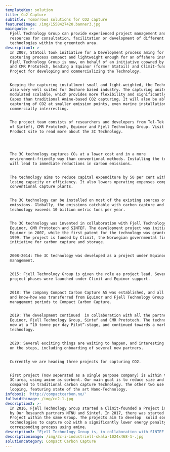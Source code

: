 ```yaml
---
templateKey: solution
title: Co2 Capture
subtitle: Tomorrows solutions for CO2 capture
featuredimage: /img/1558427420.banner3.jpg
mainquote: >-
  Fjell Technology Group can provide experienced project management and project
  resources for consultation, facilitation or development of different
  technologies within the greentech area.
description1: >-
  In 2007, Statoil took initiative for a Development process aming for a CO2
  capturing process compact and lightweight enough for an offshore installment.
  Fjell Technology Group is now, on behalf of an initiative coowned by Amtech
  and CMR Prototech, heading a Equinor (former Statoil) and Climit-funded
  Project for developing and commercializing the Technology.


  Keeping the capturing installment small and light-weighted, the Technology is
  also very well suited for Onshore based industry. The capturing units are
  modulated scalable, which provides more flexibility and significantly lower
  Capex than traditional Amine-based CO2 capturing. It will also be able to make
  capturing of CO2 at smaller emission points, even marine installations,
  commercially interresting.


  The project team consists of researchers and developers from Tel-Tek (now part
  of Sintef), CMR Prototech, Equinor and Fjell Technology Group. Visit the
  Product site to read more about the 3C Technology.




  The 3C technology captures CO₂ at a lower cost and in a more
  environment-friendly way than conventional methods. Installing the technology
  will lead to immediate reductions in carbon emissions.


  The technology aims to reduce capital expenditure by 50 per cent without
  losing capacity or efficiency. It also lowers operating expenses compared to
  conventional capture plants.


  The 3C technology can be installed on most of the existing sources of carbon
  emissions. Globally, the emissions catchable with carbon capture and storage
  technology exceeds 10 billion metric tons per year.


  The 3C technology was invented in collaboration with Fjell Technology Group,
  Equinor, CMR Prototech and SINTEF. The development project was initiated by
  Equinor in 2007, while the first patent for the technology was granted in
  1999. The project is funded by Climit, the Norwegian governmental financing
  initiative for carbon capture and storage.


  2008-2014: The 3C technology was developed as a project under Equinor’s
  management.


  2015: Fjell Technology Group is given the role as project lead. Several
  project phases were launched under Climit and Equinor support.


  2018: The company Compact Carbon Capture AS was established, and all the IP
  and know-how was transferred from Equinor and Fjell Technology Group
  management periods to Compact Carbon Capture.


  2019: The development continued  in collaboration with all the partners
  Equinor, Fjell Technology Group, Sintef and CMR Prototech. The technology were
  now at a “10 tonne per day Pilot”-stage, and continued towards a market ready
  technology.


  2020: Several exciting things are waiting to happen, and interesting news are
  on the steps, including onboarding of several new partners.


  Currently we are heading three projects for capturing CO2.


  First project (now seperated as a single purpose company) is within the
  3C-area, using amine as sorbent. Our main goal is to reduce size and weight
  compared to traditional carbon capture Technology. The other two use Carbonate
  looping, featuring state of the art Nano-Technology.
infobox1: 'http://compactcarbon.no/'
fullwidthimage: /img/co2-1.jpg
description2: >-
  In 2016, Fjell Technology Group started a Climit-founded a Project initiated
  by Our Research partners NTNU and Sintef. In 2017, there was started another
  Project within the same Group. The projects aim to develop  solid sorbent
  technologies to capture co2 with a significantly lower energy penalty than a
  corresponding process using amine.
description3: "Fjell Technology Group is, in collaboration with SINTEF and NTNU in addition to the MBCL technology, developing several methods for H2 (Hydrogen) production.\r\n\n\rThe technologies are Carbon neutral, either through capturing CO2 when producing H2 from Methane, or producing H2 from already carbon neutral material. Both technologies can deliver Hydrogen as a non-emitting CO2 source of energy, and the aim is to reduce parasittic use of energy compared to electrolysis.\r\n\n\rThe technology is developed as a project delivery for Amtech AS and will later on be commercialized as a single purpose company."
descriptionimage: /img/3c-i-industriell-skala-1024x468-1-.jpg
solutioncategory: Compact Carbon Capture
---
```


